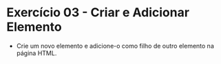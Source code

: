 # Exercício 03 - Criar e Adicionar Elemento

- Crie um novo elemento e adicione-o como filho de outro elemento na página HTML.
